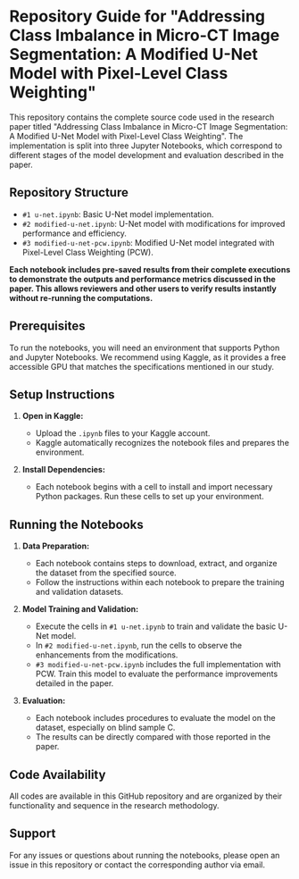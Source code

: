 <p align="center">
   
# Repository Guide for "Addressing Class Imbalance in Micro-CT Image Segmentation: A Modified U-Net Model with Pixel-Level Class Weighting"

This repository contains the complete source code used in the research paper titled "Addressing Class Imbalance in Micro-CT Image Segmentation: A Modified U-Net Model with Pixel-Level Class Weighting". The implementation is split into three Jupyter Notebooks, which correspond to different stages of the model development and evaluation described in the paper.

## Repository Structure

- `#1 u-net.ipynb`: Basic U-Net model implementation.
- `#2 modified-u-net.ipynb`: U-Net model with modifications for improved performance and efficiency.
- `#3 modified-u-net-pcw.ipynb`: Modified U-Net model integrated with Pixel-Level Class Weighting (PCW).

**Each notebook includes pre-saved results from their complete executions to demonstrate the outputs and performance metrics discussed in the paper. This allows reviewers and other users to verify results instantly without re-running the computations.**

## Prerequisites

To run the notebooks, you will need an environment that supports Python and Jupyter Notebooks. We recommend using Kaggle, as it provides a free accessible GPU that matches the specifications mentioned in our study.

## Setup Instructions

1. **Open in Kaggle:**
   - Upload the `.ipynb` files to your Kaggle account.
   - Kaggle automatically recognizes the notebook files and prepares the environment.

2. **Install Dependencies:**
   - Each notebook begins with a cell to install and import necessary Python packages. Run these cells to set up your environment.

## Running the Notebooks

1. **Data Preparation:**
   - Each notebook contains steps to download, extract, and organize the dataset from the specified source.
   - Follow the instructions within each notebook to prepare the training and validation datasets.

2. **Model Training and Validation:**
   - Execute the cells in `#1 u-net.ipynb` to train and validate the basic U-Net model.
   - In `#2 modified-u-net.ipynb`, run the cells to observe the enhancements from the modifications.
   - `#3 modified-u-net-pcw.ipynb` includes the full implementation with PCW. Train this model to evaluate the performance improvements detailed in the paper.

3. **Evaluation:**
   - Each notebook includes procedures to evaluate the model on the dataset, especially on blind sample C.
   - The results can be directly compared with those reported in the paper.

## Code Availability
All codes are available in this GitHub repository and are organized by their functionality and sequence in the research methodology.

## Support
For any issues or questions about running the notebooks, please open an issue in this repository or contact the corresponding author via email.
</p>

